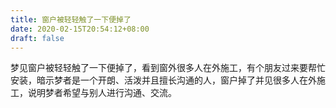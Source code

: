 ```yaml
---
title: 窗户被轻轻触了一下便掉了
date: 2020-02-15T20:54:12+08:00
draft: false
---
```


梦见窗户被轻轻触了一下便掉了，看到窗外很多人在外施工，有个朋友过来要帮忙安装，暗示梦者是一个开朗、活泼并且擅长沟通的人，窗户掉了并见很多人在外施工，说明梦者希望与别人进行沟通、交流。
